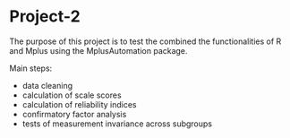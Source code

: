 # Project-2

The purpose of this project is to test the combined the functionalities of R and Mplus using the MplusAutomation package.

Main steps:
- data cleaning
- calculation of scale scores
- calculation of reliability indices
- confirmatory factor analysis
- tests of measurement invariance across subgroups
